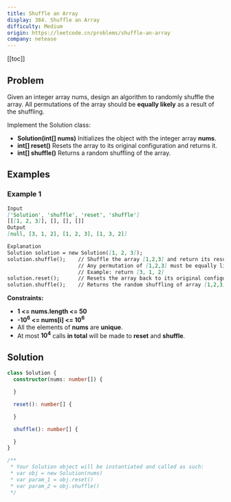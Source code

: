 ```yaml
---
title: Shuffle an Array
display: 384. Shuffle an Array
difficulty: Medium
origin: https://leetcode.cn/problems/shuffle-an-array
company: netease
---
```


[[toc]]

## Problem

Given an integer array nums, design an algorithm to randomly shuffle the array. All permutations of the array should be **equally likely** as a result of the shuffling.

Implement the Solution class:

- **Solution(int[] nums)** Initializes the object with the integer array **nums**.
- **int[] reset()** Resets the array to its original configuration and returns it.
- **int[] shuffle()** Returns a random shuffling of the array.

## Examples

### Example 1

```md
Input
['Solution', 'shuffle', 'reset', 'shuffle']
[[[1, 2, 3]], [], [], []]
Output
[null, [3, 1, 2], [1, 2, 3], [1, 3, 2]]

Explanation
Solution solution = new Solution([1, 2, 3]);
solution.shuffle();    // Shuffle the array [1,2,3] and return its result.
                       // Any permutation of [1,2,3] must be equally likely to be returned.
                       // Example: return [3, 1, 2]
solution.reset();      // Resets the array back to its original configuration [1,2,3]. Return [1, 2, 3]
solution.shuffle();    // Returns the random shuffling of array [1,2,3]. Example: return [1, 3, 2]

```

**Constraints:**

- **1 <= nums.length <= 50**
- **-10<sup>6</sup> <= nums[i] <= 10<sup>6</sup>**
- All the elements of **nums** are **unique**.
- At most **10<sup>4</sup>** calls **in total** will be made to **reset** and **shuffle**.

## Solution

```ts
class Solution {
  constructor(nums: number[]) {

  }

  reset(): number[] {

  }

  shuffle(): number[] {

  }
}

/**
 * Your Solution object will be instantiated and called as such:
 * var obj = new Solution(nums)
 * var param_1 = obj.reset()
 * var param_2 = obj.shuffle()
 */
```

